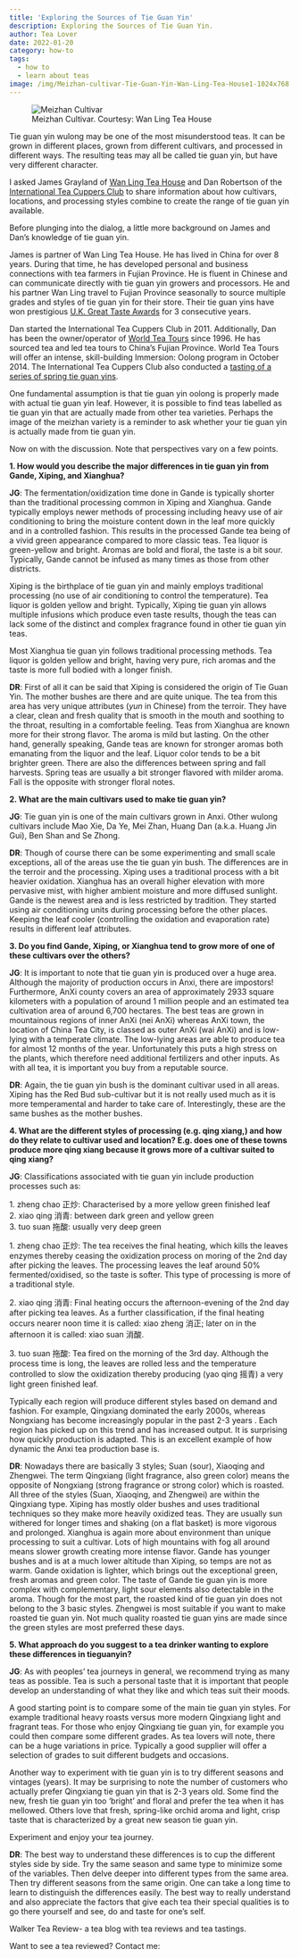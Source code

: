 ```yaml
---
title: 'Exploring the Sources of Tie Guan Yin'
description: Exploring the Sources of Tie Guan Yin.
author: Tea Lover
date: 2022-01-20
category: how-to
tags:
  - how to
  - learn about teas
image: /img/Meizhan-cultivar-Tie-Guan-Yin-Wan-Ling-Tea-House1-1024x768.jpg
---
```


<!-- image -->
<figure>
    <img class="rounded" src="/img/Meizhan-cultivar-Tie-Guan-Yin-Wan-Ling-Tea-House1-1024x768.jpg" alt="Meizhan Cultivar">
    <figcaption>Meizhan Cultivar. Courtesy: Wan Ling Tea House</figcaption>
</figure>

Tie guan yin wulong may be one of the most misunderstood teas. It can be grown in different places, grown from different cultivars, and processed in different ways. The resulting teas may all be called tie guan yin, but have very different character.

I asked James Grayland of [Wan Ling Tea House](https://www.wanlingteahouse.com/ 'Wan Ling Tea House') and Dan Robertson of the [International Tea Cuppers Club](https://teacuppers.com/ 'International Tea Cuppers Club') to share information about how cultivars, locations, and processing styles combine to create the range of tie guan yin available.

Before plunging into the dialog, a little more background on James and Dan’s knowledge of tie guan yin.

James is partner of Wan Ling Tea House. He has lived in China for over 8 years. During that time, he has developed personal and business connections with tea farmers in Fujian Province. He is fluent in Chinese and can communicate directly with tie guan yin growers and processors. He and his partner Wan Ling travel to Fujian Province seasonally to source multiple grades and styles of tie guan yin for their store. Their tie guan yins have won prestigious [U.K. Great Taste Awards](https://www.wanlingteahouse.com/section.php/161/1/awards 'Wan Ling Tea House - Great Taste Awards') for 3 consecutive years.

Dan started the International Tea Cuppers Club in 2011. Additionally, Dan has been the owner/operator of [World Tea Tours](https://www.worldteatours.com/ 'World Tea Tours') since 1996. He has sourced tea and led tea tours to China’s Fujian Province. World Tea Tours will offer an intense, skill-building Immersion: Oolong program in October 2014. The International Tea Cuppers Club also conducted a [tasting of a series of spring tie guan yins](https://web.archive.org/web/20210311045557/http://walkerteareview.com//international-tea-cuppers-club-cupping-events/ 'Spring Tie Guan Yin Cupping').

One fundamental assumption is that tie guan yin oolong is properly made with actual tie guan yin leaf. However, it is possible to find teas labelled as tie guan yin that are actually made from other tea varieties. Perhaps the image of the meizhan variety is a reminder to ask whether your tie guan yin is actually made from tie guan yin.

Now on with the discussion. Note that perspectives vary on a few points.

**1\. How would you describe the major differences in tie guan yin from Gande, Xiping, and Xianghua?**

**JG**: The fermentation/oxidization time done in Gande is typically shorter than the traditional processing common in Xiping and Xianghua. Gande typically employs newer methods of processing including heavy use of air conditioning to bring the moisture content down in the leaf more quickly and in a controlled fashion. This results in the processed Gande tea being of a vivid green appearance compared to more classic teas. Tea liquor is green-yellow and bright. Aromas are bold and floral, the taste is a bit sour. Typically, Gande cannot be infused as many times as those from other districts.

Xiping is the birthplace of tie guan yin and mainly employs traditional processing (no use of air conditioning to control the temperature). Tea liquor is golden yellow and bright. Typically, Xiping tie guan yin allows multiple infusions which produce even taste results, though the teas can lack some of the distinct and complex fragrance found in other tie guan yin teas.

Most Xianghua tie guan yin follows traditional processing methods. Tea liquor is golden yellow and bright, having very pure, rich aromas and the taste is more full bodied with a longer finish.

**DR**: First of all it can be said that Xiping is considered the origin of Tie Guan Yin. The mother bushes are there and are quite unique. The tea from this area has very unique attributes (_yun_ in Chinese) from the terroir. They have a clear, clean and fresh quality that is smooth in the mouth and soothing to the throat, resulting in a comfortable feeling. Teas from Xianghua are known more for their strong flavor. The aroma is mild but lasting. On the other hand, generally speaking, Gande teas are known for stronger aromas both emanating from the liquor and the leaf. Liquor color tends to be a bit brighter green. There are also the differences between spring and fall harvests. Spring teas are usually a bit stronger flavored with milder aroma. Fall is the opposite with stronger floral notes.

**2\. What are the main cultivars used to make tie guan yin?**

**JG**: Tie guan yin is one of the main cultivars grown in Anxi. Other wulong cultivars include Mao Xie, Da Ye, Mei Zhan, Huang Dan (a.k.a. Huang Jin Gui), Ben Shan and Se Zhong.

**DR**: Though of course there can be some experimenting and small scale exceptions, all of the areas use the tie guan yin bush. The differences are in the terroir and the processing. Xiping uses a traditional process with a bit heavier oxidation. Xianghua has an overall higher elevation with more pervasive mist, with higher ambient moisture and more diffused sunlight. Gande is the newest area and is less restricted by tradition. They started using air conditioning units during processing before the other places. Keeping the leaf cooler (controlling the oxidation and evaporation rate) results in different leaf attributes.

**3\. Do you find Gande, Xiping, or Xianghua tend to grow more of one of these cultivars over the others?**

**JG**: It is important to note that tie guan yin is produced over a huge area. Although the majority of production occurs in Anxi, there are impostors! Furthermore, AnXi county covers an area of approximately 2933 square kilometers with a population of around 1 million people and an estimated tea cultivation area of around 6,700 hectares. The best teas are grown in mountainous regions of inner AnXi (nei AnXi) whereas AnXi town, the location of China Tea City, is classed as outer AnXi (wai AnXi) and is low-lying with a temperate climate. The low-lying areas are able to produce tea for almost 12 months of the year. Unfortunately this puts a high stress on the plants, which therefore need additional fertilizers and other inputs. As with all tea, it is important you buy from a reputable source.

**DR**: Again, the tie guan yin bush is the dominant cultivar used in all areas. Xiping has the Red Bud sub-cultivar but it is not really used much as it is more temperamental and harder to take care of. Interestingly, these are the same bushes as the mother bushes.

**4\. What are the different styles of processing (e.g. qing xiang,) and how do they relate to cultivar used and location? E.g. does one of these towns produce more qing xiang because it grows more of a cultivar suited to qing xiang?**

**JG**: Classifications associated with tie guan yin include production processes such as:

1\. zheng chao 正炒: Characterised by a more yellow green finished leaf  
2\. xiao qing 消青: between dark green and yellow green  
3\. tuo suan 拖酸: usually very deep green

1\. zheng chao 正炒: The tea receives the final heating, which kills the leaves enzymes thereby ceasing the oxidization process on moring of the 2nd day after picking the leaves. The processing leaves the leaf around 50% fermented/oxidised, so the taste is softer. This type of processing is more of a traditional style.

2\. xiao qing 消青: Final heating occurs the afternoon-evening of the 2nd day after picking tea leaves. As a further classification, if the final heating occurs nearer noon time it is called: xiao zheng 消正; later on in the afternoon it is called: xiao suan 消酸.

3\. tuo suan 拖酸: Tea fired on the morning of the 3rd day. Although the process time is long, the leaves are rolled less and the temperature controlled to slow the oxidization thereby producing (yao qing 摇青) a very light green finished leaf.

Typically each region will produce different styles based on demand and fashion. For example, Qingxiang dominated the early 2000s, whereas Nongxiang has become increasingly popular in the past 2-3 years . Each region has picked up on this trend and has increased output. It is surprising how quickly production is adapted. This is an excellent example of how dynamic the Anxi tea production base is.

**DR**: Nowadays there are basically 3 styles; Suan (sour), Xiaoqing and Zhengwei. The term Qingxiang (light fragrance, also green color) means the opposite of Nongxiang (strong fragrance or strong color) which is roasted. All three of the styles (Suan, Xiaoqing, and Zhengwei) are within the Qingxiang type. Xiping has mostly older bushes and uses traditional techniques so they make more heavily oxidized teas. They are usually sun withered for longer times and shaking (on a flat basket) is more vigorous and prolonged. Xianghua is again more about environment than unique processing to suit a cultivar. Lots of high mountains with fog all around means slower growth creating more intense flavor. Gande has younger bushes and is at a much lower altitude than Xiping, so temps are not as warm. Gande oxidation is lighter, which brings out the exceptional green, fresh aromas and green color. The taste of Gande tie guan yin is more complex with complementary, light sour elements also detectable in the aroma. Though for the most part, the roasted kind of tie guan yin does not belong to the 3 basic styles. Zhengwei is most suitable if you want to make roasted tie guan yin. Not much quality roasted tie guan yins are made since the green styles are most preferred these days.

**5\. What approach do you suggest to a tea drinker wanting to explore these differences in tieguanyin?**

**JG**: As with peoples’ tea journeys in general, we recommend trying as many teas as possible. Tea is such a personal taste that it is important that people develop an understanding of what they like and which teas suit their moods.

A good starting point is to compare some of the main tie guan yin styles. For example traditional heavy roasts versus more modern Qingxiang light and fragrant teas. For those who enjoy Qingxiang tie guan yin, for example you could then compare some different grades. As tea lovers will note, there can be a huge variations in price. Typically a good supplier will offer a selection of grades to suit different budgets and occasions.

Another way to experiment with tie guan yin is to try different seasons and vintages (years). It may be surprising to note the number of customers who actually prefer Qingxiang tie guan yin that is 2-3 years old. Some find the new, fresh tie guan yin too ‘bright’ and floral and prefer the tea when it has mellowed. Others love that fresh, spring-like orchid aroma and light, crisp taste that is characterized by a great new season tie guan yin.

Experiment and enjoy your tea journey.

**DR**: The best way to understand these differences is to cup the different styles side by side. Try the same season and same type to minimize some of the variables. Then delve deeper into different types from the same area. Then try different seasons from the same origin. One can take a long time to learn to distinguish the differences easily. The best way to really understand and also appreciate the factors that give each tea their special qualities is to go there yourself and see, do and taste for one’s self.

Walker Tea Review- a tea blog with tea reviews and tea tastings.

Want to see a tea reviewed? Contact me:
